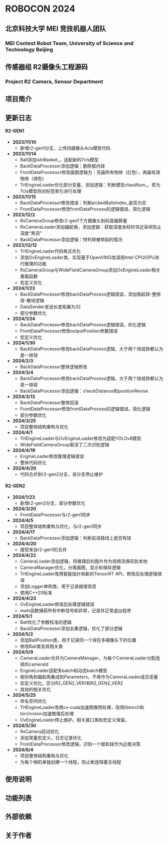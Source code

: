 # ROBOCON 2024

## 北京科技大学 MEI 竞技机器人团队

### MEI Contest Robot Team, University of Science and Technology Beijing

## 传感器组 R2摄像头工程源码

### Project R2 Camera, Sensor Department

## 项目简介

## 更新日志

#### R2-GEN1

* **2023/11/10**
  * 新增r2-gen1分支，上传四摄像头4cls模型代码
* **2023/11/14**
  * Ball添加isInBasket_，适配新的7cls模型
  * BackDataProcessor添加逻辑：删除框内球
  * FrontDataProcessor修改画图逻辑为：先画所有物体（红色），再画有效物体（绿色）
  * TrtEngineLoader优化部分变量，添加逻辑：判断模型classNum_，若为7cls模型则对标签索引进行处理
* **2023/11/15**
  * BackDataProcessor修改错误：判断pickedBallsIndex_是否为空
  * FrontDataProcessor修改frontDataProcess的逻辑错误，简化逻辑
* **2023/12/2**
  * RsCameraGroup修改r2-gen1下方摄像头到码盘偏移量
  * RsCameraLoader添加偏航角，添加逻辑：获取深度坐标时邻近采样防止深度“黑洞”
  * BackDataProcessor添加逻辑：特判球被举起的情况
* **2023/12/12**
  * TrtEngineLoader代码格式优化
  * 添加OvEngineLoader类，实现基于OpenVINO库调用Intel CPU/GPU进行推理的功能
  * RsCameraGroup与WideFieldCameraGroup添加OvEngineLoader相关重载函数
  * 宏定义优化
* **2024/1/23**
  * BackDataProcessor修改backDataProcess逻辑错误，添加吸起球-整排球-散球逻辑
  * DataSender发送长度拓展为32
  * 部分参数优化
* **2024/1/24**
  * BackDataProcessor修改backDataProcess逻辑错误，优化逻辑
  * FrontDataProcessor修改outputPosition参数错误
  * 宏定义优化
* **2024/1/30**
  * BackDataProcessor修改backDataProcess逻辑，大于两个球成排都认为是一排球
* **2024/2/3**
  * BackDataProcessor整体逻辑修改
* **2024/3/4**
  * BackDataProcessor修改backDataProcess逻辑，大于两个球成排都认为是一排球
  * BackDataProcessor添加逻辑：checkDistance和positionRevise
* **2024/3/13**
  * BackDataProcessor整体回滚
  * FrontDataProcessor修改frontDataProcess的逻辑错误，简化逻辑
  * 部分参数优化
* **2024/3/25**
  * 项目整体结构重构与优化
* **2024/4/1**
  * TrtEngineLoader与OvEngineLoader修改为适配YOLOv8模型
  * WideFieldCameraGroup取消了二次识别逻辑
* **2024/4/19**
  * EngineLoader修改推理逻辑错误
  * 整体代码优化
* **2024/4/20**
  * 代码合并到r2-gen2分支，该分支停止维护

#### R2-GEN2

* **2024/1/23**
  * 新增r2-gen2分支，部分参数优化
* **2024/3/20**
  * FrontDataProcessor与r2-gen1同步
* **2024/4/5**
  * 项目整体结构重构与优化，与r2-gen1同步
* **2024/4/17**
  * BackDataProcessor添加逻辑：判断前进路线上是否有球
* **2024/4/20**
  * 接受来自r2-gen1的合并
* **2024/4/22**
  * CameraLoader添加逻辑，将推理后的图片作为视频流保存到本地
  * CameraManager优化，分离画图、显示和保存逻辑
  * TrtEngineLoader改用智能指针和新的TensorRT API，修改后处理逻辑错误
  * 添加Logger单例类，用于记录报错信息
  * 使用C++20标准
* **2024/4/23**
  * OvEngineLoader修改后处理逻辑错误
  * main函数捕获所有中断信号和异常，记录并正常退出程序
* **2024/5/1**
  * Ball优化了参数校准的逻辑
  * BackDataProcessor添加去重逻辑，优化了部分逻辑
* **2024/5/2**
  * 添加BallPosition类，用于记录同一个球在多摄像头下的位置
  * 修改Ball类及其相关类
* **2024/5/9**
  * CameraLoader合并为CameraManager，为每个CameraLoader分配连续的cameraId
  * EngineLoader适配多batch和动态batch模型
  * 俯仰角和偏航角集成到Parameters，不再作为CameraLoader成员变量
  * 宏定义优化，区分R2_GEN2_VER1和R2_GEN2_VER2
  * 其他的相关优化
* **2024/5/25**
  * 命名空间优化
  * TrtEngineLoader改用cv-cuda加速图像预处理，改用libtorch和torchvision加速推理后处理
  * OvEngineLoader停止维护。相关接口类和宏定义保留。
* **2024/5/30**
  * RsCamera启动优化
  * 添加常量宏定义，日志记录优化
  * FrontDataProcessor修改逻辑，识别一个框和球作为近框决策
* **2024/6/4**
  * 项目整体结构重构与优化
  * 为每个相机单独创建一个线程，防止断连阻塞主线程

## 使用说明

## 功能列表

## 外部依赖

## 关于作者